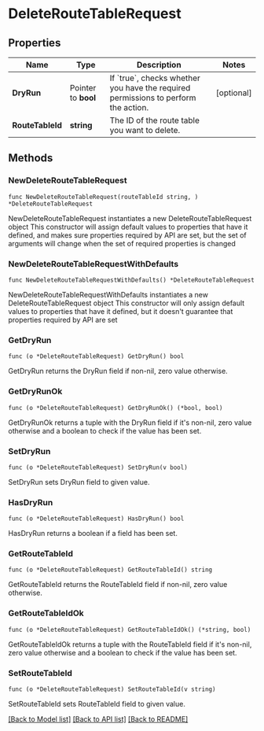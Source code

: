 # DeleteRouteTableRequest

## Properties

Name | Type | Description | Notes
------------ | ------------- | ------------- | -------------
**DryRun** | Pointer to **bool** | If &#x60;true&#x60;, checks whether you have the required permissions to perform the action. | [optional] 
**RouteTableId** | **string** | The ID of the route table you want to delete. | 

## Methods

### NewDeleteRouteTableRequest

`func NewDeleteRouteTableRequest(routeTableId string, ) *DeleteRouteTableRequest`

NewDeleteRouteTableRequest instantiates a new DeleteRouteTableRequest object
This constructor will assign default values to properties that have it defined,
and makes sure properties required by API are set, but the set of arguments
will change when the set of required properties is changed

### NewDeleteRouteTableRequestWithDefaults

`func NewDeleteRouteTableRequestWithDefaults() *DeleteRouteTableRequest`

NewDeleteRouteTableRequestWithDefaults instantiates a new DeleteRouteTableRequest object
This constructor will only assign default values to properties that have it defined,
but it doesn't guarantee that properties required by API are set

### GetDryRun

`func (o *DeleteRouteTableRequest) GetDryRun() bool`

GetDryRun returns the DryRun field if non-nil, zero value otherwise.

### GetDryRunOk

`func (o *DeleteRouteTableRequest) GetDryRunOk() (*bool, bool)`

GetDryRunOk returns a tuple with the DryRun field if it's non-nil, zero value otherwise
and a boolean to check if the value has been set.

### SetDryRun

`func (o *DeleteRouteTableRequest) SetDryRun(v bool)`

SetDryRun sets DryRun field to given value.

### HasDryRun

`func (o *DeleteRouteTableRequest) HasDryRun() bool`

HasDryRun returns a boolean if a field has been set.

### GetRouteTableId

`func (o *DeleteRouteTableRequest) GetRouteTableId() string`

GetRouteTableId returns the RouteTableId field if non-nil, zero value otherwise.

### GetRouteTableIdOk

`func (o *DeleteRouteTableRequest) GetRouteTableIdOk() (*string, bool)`

GetRouteTableIdOk returns a tuple with the RouteTableId field if it's non-nil, zero value otherwise
and a boolean to check if the value has been set.

### SetRouteTableId

`func (o *DeleteRouteTableRequest) SetRouteTableId(v string)`

SetRouteTableId sets RouteTableId field to given value.



[[Back to Model list]](../README.md#documentation-for-models) [[Back to API list]](../README.md#documentation-for-api-endpoints) [[Back to README]](../README.md)


